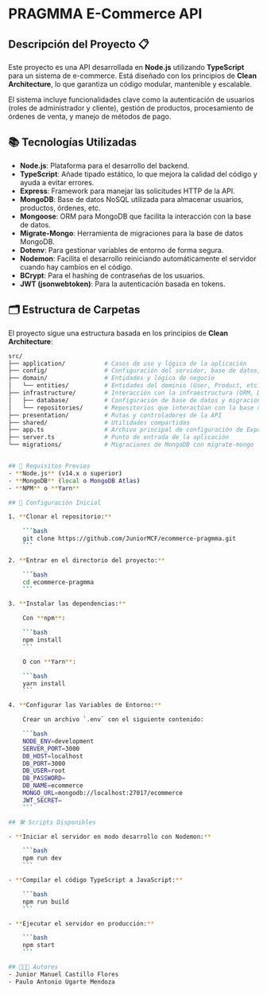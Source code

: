 # PRAGMMA E-Commerce API

## Descripción del Proyecto 📋
Este proyecto es una API desarrollada en **Node.js** utilizando **TypeScript** para un sistema de e-commerce. Está diseñado con los principios de **Clean Architecture**, lo que garantiza un código modular, mantenible y escalable.

El sistema incluye funcionalidades clave como la autenticación de usuarios (roles de administrador y cliente), gestión de productos, procesamiento de órdenes de venta, y manejo de métodos de pago.

## 📚 Tecnologías Utilizadas
- **Node.js**: Plataforma para el desarrollo del backend.
- **TypeScript**: Añade tipado estático, lo que mejora la calidad del código y ayuda a evitar errores.
- **Express**: Framework para manejar las solicitudes HTTP de la API.
- **MongoDB**: Base de datos NoSQL utilizada para almacenar usuarios, productos, órdenes, etc.
- **Mongoose**: ORM para MongoDB que facilita la interacción con la base de datos.
- **Migrate-Mongo**: Herramienta de migraciones para la base de datos MongoDB.
- **Dotenv**: Para gestionar variables de entorno de forma segura.
- **Nodemon**: Facilita el desarrollo reiniciando automáticamente el servidor cuando hay cambios en el código.
- **BCrypt**: Para el hashing de contraseñas de los usuarios.
- **JWT (jsonwebtoken)**: Para la autenticación basada en tokens.

## 🗂 Estructura de Carpetas
El proyecto sigue una estructura basada en los principios de **Clean Architecture**:

```bash
src/
├── application/           # Casos de uso y lógica de la aplicación
├── config/                # Configuración del servidor, base de datos, etc.
├── domain/                # Entidades y lógica de negocio
│   └── entities/          # Entidades del dominio (User, Product, etc.)
├── infrastructure/        # Interacción con la infraestructura (ORM, DB, etc.)
│   ├── database/          # Configuración de base de datos y migraciones
│   └── repositories/      # Repositorios que interactúan con la base de datos
├── presentation/          # Rutas y controladores de la API
├── shared/                # Utilidades compartidas
├── app.ts                 # Archivo principal de configuración de Express
├── server.ts              # Punto de entrada de la aplicación
└── migrations/            # Migraciones de MongoDB con migrate-mongo


## 🚀 Requisitos Previos
- **Node.js** (v14.x o superior)
- **MongoDB** (local o MongoDB Atlas)
- **NPM** o **Yarn**

## 🔧 Configuración Inicial

1. **Clonar el repositorio:**

    ```bash
    git clone https://github.com/JuniorMCF/ecommerce-pragmma.git
    ```

2. **Entrar en el directorio del proyecto:**

    ```bash
    cd ecommerce-pragmma
    ```

3. **Instalar las dependencias:**

    Con **npm**:

    ```bash
    npm install
    ```

    O con **Yarn**:

    ```bash
    yarn install
    ```

4. **Configurar las Variables de Entorno:**

    Crear un archivo `.env` con el siguiente contenido:

    ```bash
    NODE_ENV=development
    SERVER_PORT=3000
    DB_HOST=localhost
    DB_PORT=3000
    DB_USER=root
    DB_PASSWORD=
    DB_NAME=ecommerce
    MONGO_URL=mongodb://localhost:27017/ecommerce
    JWT_SECRET=
    ```

## 🛠 Scripts Disponibles

- **Iniciar el servidor en modo desarrollo con Nodemon:**

    ```bash
    npm run dev
    ```

- **Compilar el código TypeScript a JavaScript:**

    ```bash
    npm run build
    ```

- **Ejecutar el servidor en producción:**

    ```bash
    npm start
    ```

## 👩🏻‍💻 Autores
- Junior Manuel Castillo Flores
- Paulo Antonio Ugarte Mendoza
